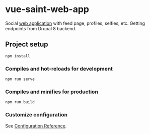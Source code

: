 # vue-saint-web-app

Social [web application](vue-saint-web-app.herokuapp.com) with feed page, profiles, selfies, etc. Getting endpoints from Drupal 8 backend.

## Project setup

```
npm install
```

### Compiles and hot-reloads for development

```
npm run serve
```

### Compiles and minifies for production

```
npm run build
```

### Customize configuration

See [Configuration Reference](https://cli.vuejs.org/config/).
